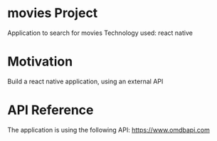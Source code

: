 # movies Project

Application to search for movies
Technology used: react native

# Motivation

Build a react native application, using an external API

# API Reference

The application is using the following API: https://www.omdbapi.com



